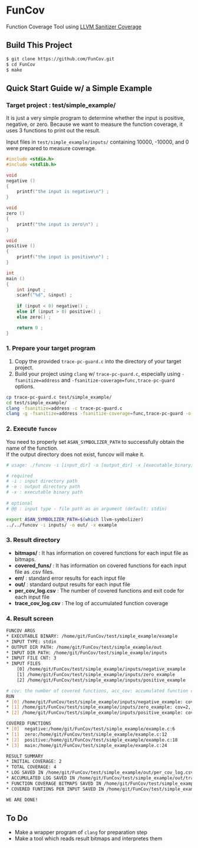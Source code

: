 # FunCov
Function Coverage Tool using [LLVM Sanitizer Coverage](https://clang.llvm.org/docs/SanitizerCoverage.html)


## Build This Project
```bash
$ git clone https://github.com/FunCov.git
$ cd FunCov
$ make
```

## Quick Start Guide w/ a Simple Example

### Target project : test/simple_example/

It is just a very simple program to determine whether the input is positive, negative, or zero. Because we want to measure the function coverage, it uses 3 functions to print out the result.

Input files in `test/simple_example/inputs/` containing 10000, -10000, and 0 were prepared to measure coverage.


```c
#include <stdio.h>
#include <stdlib.h>

void
negative ()
{
	printf("the input is negative\n") ;
}

void
zero ()
{
	printf("the input is zero\n") ;
}

void
positive ()
{
	printf("the input is positive\n") ;
}

int
main ()
{
	int input ;
	scanf("%d", &input) ;
	
	if (input < 0) negative() ;
	else if (input > 0) positive() ;
	else zero() ;

	return 0 ;
}

```

### 1. Prepare your target program

1. Copy the provided `trace-pc-guard.c` into the directory of your target project.
2. Build your project using `clang` w/ `trace-pc-guard.c`, especially using `-fsanitize=address` and `-fsanitize-coverage=func,trace-pc-guard` options.

```bash
cp trace-pc-guard.c test/simple_example/
cd test/simple_example/
clang -fsanitize=address -c trace-pc-guard.c
clang -g -fsanitize=address -fsanitize-coverage=func,trace-pc-guard -o example example.c trace-pc-guard.o
```

### 2. Execute `funcov`

You need to properly set `ASAN_SYMBOLIZER_PATH` to successfully obtain the name of the function.<br>
If the output directory does not exist, funcov will make it.

```bash
# usage: ./funcov -i [input_dir] -o [output_dir] -x [executable_binary] ... 

# required
# -i : input directory path
# -o : output directory path
# -x : executable binary path
    
# optional
# @@ : input type - file path as an argument (default: stdin)

export ASAN_SYMBOLIZER_PATH=$(which llvm-symbolizer)
../../funcov -i inputs/ -o out/ -x example

```

### 3. Result directory

* **bitmaps/** : It has information on covered functions for each input file as bitmaps.
* **covered_funs/** : It has information on covered functions for each input file as .csv files.
* **err/** : standard error results for each input file
* **out/** : standard output results for each input file
* **per_cov_log.csv** : The number of covered functions and exit code for each input file
* **trace_cov_log.csv** : The log of accumulated function coverage

### 4. Result screen

```bash
FUNCOV ARGS
* EXECUTABLE BINARY: /home/git/FunCov/test/simple_example/example
* INPUT TYPE: stdin
* OUTPUT DIR PATH: /home/git/FunCov/test/simple_example/out
* INPUT DIR PATH: /home/git/FunCov/test/simple_example/inputs
* INPUT FILE CNT: 3
* INPUT FILES
    [0] /home/git/FunCov/test/simple_example/inputs/negative_example
    [1] /home/git/FunCov/test/simple_example/inputs/zero_example
    [2] /home/git/FunCov/test/simple_example/inputs/positive_example

# cov: the number of covered functions, acc_cov: accumulated function coverage
RUN 
* [0] /home/git/FunCov/test/simple_example/inputs/negative_example: cov=2, acc_cov=2
* [1] /home/git/FunCov/test/simple_example/inputs/zero_example: cov=2, acc_cov=3
* [2] /home/git/FunCov/test/simple_example/inputs/positive_example: cov=2, acc_cov=4

COVERED FUNCTIONS
* [0]  negative:/home/git/FunCov/test/simple_example/example.c:6
* [1]  zero:/home/git/FunCov/test/simple_example/example.c:12
* [2]  positive:/home/git/FunCov/test/simple_example/example.c:18
* [3]  main:/home/git/FunCov/test/simple_example/example.c:24

RESULT SUMMARY
* INITIAL COVERAGE: 2
* TOTAL COVERAGE: 4
* LOG SAVED IN /home/git/FunCov/test/simple_example/out/per_cov_log.csv
* ACCUMULATED LOG SAVED IN /home/git/FunCov/test/simple_example/out/trace_cov_log.csv
* FUNCTION COVERAGE BITMAPS SAVED IN /home/git/FunCov/test/simple_example/out/bitmaps
* COVERED FUNTIONS PER INPUT SAVED IN /home/git/FunCov/test/simple_example/out/covered_funs

WE ARE DONE!
```


## To Do

* Make a wrapper program of `clang` for preparation step
* Make a tool which reads result bitmaps and interpretes them